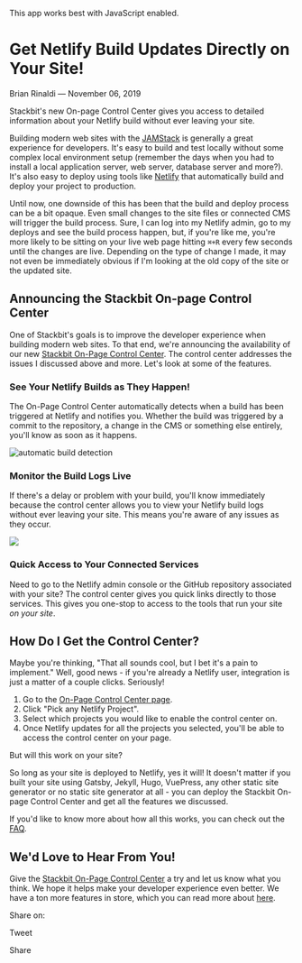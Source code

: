 This app works best with JavaScript enabled.







Get Netlify Build Updates Directly on Your Site!
================================================

Brian Rinaldi — November 06, 2019

Stackbit's new On-page Control Center gives you access to detailed information about your Netlify build without ever leaving your site.

Building modern web sites with the [JAMStack](https://jamstack.org/) is generally a great experience for developers. It's easy to build and test locally without some complex local environment setup (remember the days when you had to install a local application server, web server, database server and more?). It's also easy to deploy using tools like [Netlify](https://www.netlify.com/) that automatically build and deploy your project to production.

Until now, one downside of this has been that the build and deploy process can be a bit opaque. Even small changes to the site files or connected CMS will trigger the build process. Sure, I can log into my Netlify admin, go to my deploys and see the build process happen, but, if you're like me, you're more likely to be sitting on your live web page hitting `⌘+R` every few seconds until the changes are live. Depending on the type of change I made, it may not even be immediately obvious if I'm looking at the old copy of the site or the updated site.

Announcing the Stackbit On-page Control Center
----------------------------------------------

One of Stackbit's goals is to improve the developer experience when building modern web sites. To that end, we're announcing the availability of our new [Stackbit On-Page Control Center](https://www.stackbit.com/control-center/). The control center addresses the issues I discussed above and more. Let's look at some of the features.

### See Your Netlify Builds as They Happen!

The On-Page Control Center automatically detects when a build has been triggered at Netlify and notifies you. Whether the build was triggered by a commit to the repository, a change in the CMS or something else entirely, you'll know as soon as it happens.

![automatic build detection](/images/1573046581-cms-update-sm.gif)

### Monitor the Build Logs Live

If there's a delay or problem with your build, you'll know immediately because the control center allows you to view your Netlify build logs without ever leaving your site. This means you're aware of any issues as they occur.

![](/images/ultra-daffodil.png)

### Quick Access to Your Connected Services

Need to go to the Netlify admin console or the GitHub repository associated with your site? The control center gives you quick links directly to those services. This gives you one-stop to access to the tools that run your site *on your site*.

How Do I Get the Control Center?
--------------------------------

Maybe you're thinking, "That all sounds cool, but I bet it's a pain to implement." Well, good news - if you're already a Netlify user, integration is just a matter of a couple clicks. Seriously!

1.  Go to the [On-Page Control Center page](https://www.stackbit.com/control-center/).
2.  Click "Pick any Netlify Project".
3.  Select which projects you would like to enable the control center on.
4.  Once Netlify updates for all the projects you selected, you'll be able to access the control center on your page.

But will this work on your site?

So long as your site is deployed to Netlify, yes it will! It doesn't matter if you built your site using Gatsby, Jekyll, Hugo, VuePress, any other static site generator or no static site generator at all - you can deploy the Stackbit On-page Control Center and get all the features we discussed.

If you'd like to know more about how all this works, you can check out the [FAQ](https://www.stackbit.com/control-center/#faq).

We'd Love to Hear From You!
---------------------------

Give the [Stackbit On-Page Control Center](https://www.stackbit.com/control-center/) a try and let us know what you think. We hope it helps make your developer experience even better. We have a ton more features in store, which you can read more about [here](https://www.stackbit.com/live/).

<span class="post-share-title">Share on:</span>

Tweet

Share













<!-- -->



<!-- -->








